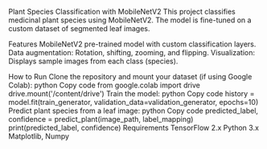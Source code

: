 Plant Species Classification with MobileNetV2
This project classifies medicinal plant species using MobileNetV2. The model is fine-tuned on a custom dataset of segmented leaf images.

Features
MobileNetV2 pre-trained model with custom classification layers.
Data augmentation: Rotation, shifting, zooming, and flipping.
Visualization: Displays sample images from each class (species).

How to Run
Clone the repository and mount your dataset (if using Google Colab):
  python
  Copy code
    from google.colab import drive
    drive.mount('/content/drive')
  Train the model:
  python
  Copy code
    history = model.fit(train_generator, validation_data=validation_generator, epochs=10)
    Predict plant species from a leaf image:
  python
  Copy code
    predicted_label, confidence = predict_plant(image_path, label_mapping)
    print(predicted_label, confidence)
  Requirements
    TensorFlow 2.x
    Python 3.x
    Matplotlib, Numpy
